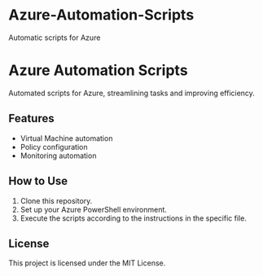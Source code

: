 # Azure-Automation-Scripts
Automatic scripts for Azure
# Azure Automation Scripts
Automated scripts for Azure, streamlining tasks and improving efficiency.

## Features
- Virtual Machine automation
- Policy configuration
- Monitoring automation

## How to Use
1. Clone this repository.
2. Set up your Azure PowerShell environment.
3. Execute the scripts according to the instructions in the specific file.

## License
This project is licensed under the MIT License.
